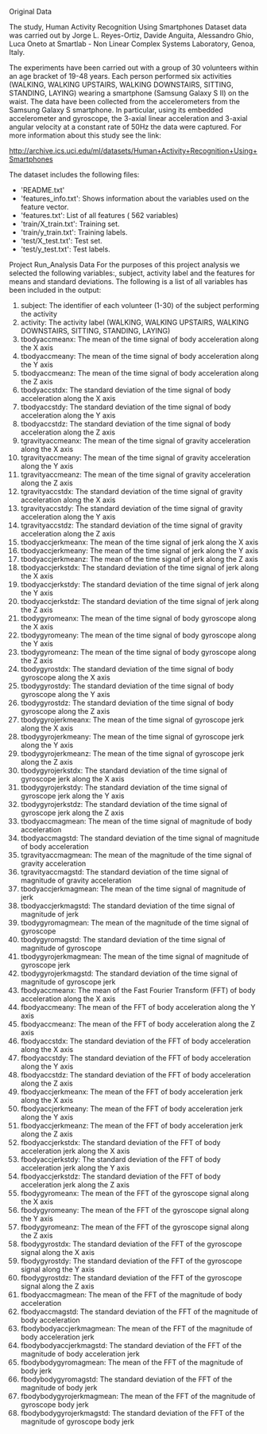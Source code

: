 Original Data 

The study, Human Activity Recognition Using Smartphones Dataset data was carried out by Jorge L. Reyes-Ortiz, Davide Anguita, Alessandro Ghio, Luca Oneto at Smartlab - Non Linear Complex Systems Laboratory, Genoa, Italy. 

The experiments have been carried out with a group of 30 volunteers within an age bracket of 19-48 years.  Each person performed six activities (WALKING, WALKING UPSTAIRS, WALKING DOWNSTAIRS, SITTING, STANDING, LAYING) wearing a smartphone (Samsung Galaxy S II) on the waist. The data have been collected from the accelerometers from the Samsung Galaxy S smartphone. In particular, using its embedded accelerometer and gyroscope, the 3-axial linear acceleration and 3-axial angular velocity at a constant rate of 50Hz the data were captured. 
For more information about this study see the link:

http://archive.ics.uci.edu/ml/datasets/Human+Activity+Recognition+Using+Smartphones

The dataset includes the following files:

- 'README.txt'
- 'features_info.txt': Shows information about the variables used on the feature vector.
- 'features.txt': List of all features ( 562 variables)
- 'train/X_train.txt': Training set.
- 'train/y_train.txt': Training labels.
- 'test/X_test.txt': Test set.
- 'test/y_test.txt': Test labels.

Project Run_Analysis Data
For the purposes of this project analysis we selected the following variables:, subject, activity label and the features for means and standard deviations. 
The following is a list of all variables has been included in the output:
1.	subject: The identifier of each volunteer (1-30) of the subject performing the activity
2.	activity: The activity label (WALKING, WALKING UPSTAIRS, WALKING DOWNSTAIRS, SITTING, STANDING, LAYING)
3.	tbodyaccmeanx: The mean of the time signal of body acceleration along the X axis
4.	tbodyaccmeany: The mean of the time signal of body acceleration along the Y axis
5.	tbodyaccmeanz: The mean of the time signal of body acceleration along the Z axis
6.	tbodyaccstdx: The standard deviation of the time signal of body acceleration along the X axis
7.	tbodyaccstdy: The standard deviation of the time signal of body acceleration along the Y axis
8.	tbodyaccstdz: The standard deviation of the time signal of body acceleration along the Z axis
9.	tgravityaccmeanx: The mean of the time signal of gravity acceleration along the X axis
10.	tgravityaccmeany: The mean of the time signal of gravity acceleration along the Y axis
11.	tgravityaccmeanz: The mean of the time signal of gravity acceleration along the Z axis
12.	tgravityaccstdx: The standard deviation of the time signal of gravity acceleration along the X axis
13.	tgravityaccstdy: The standard deviation of the time signal of gravity acceleration along the Y axis
14.	tgravityaccstdz: The standard deviation of the time signal of gravity acceleration along the Z axis
15.	tbodyaccjerkmeanx: The mean of the time signal of jerk along the X axis
16.	tbodyaccjerkmeany: The mean of the time signal of jerk along the Y axis
17.	tbodyaccjerkmeanz: The mean of the time signal of jerk along the Z axis
18.	tbodyaccjerkstdx: The standard deviation of the time signal of jerk along the X axis
19.	tbodyaccjerkstdy: The standard deviation of the time signal of jerk along the Y axis
20.	tbodyaccjerkstdz: The standard deviation of the time signal of jerk along the Z axis
21.	tbodygyromeanx: The mean of the time signal of body gyroscope along the X axis
22.	tbodygyromeany: The mean of the time signal of body gyroscope along the Y axis
23.	tbodygyromeanz: The mean of the time signal of body gyroscope along the Z axis
24.	tbodygyrostdx: The standard deviation of the time signal of body gyroscope along the X axis
25.	tbodygyrostdy: The standard deviation of the time signal of body gyroscope along the Y axis
26.	tbodygyrostdz: The standard deviation of the time signal of body gyroscope along the Z axis
27.	tbodygyrojerkmeanx: The mean of the time signal of gyroscope jerk along the X axis
28.	tbodygyrojerkmeany: The mean of the time signal of gyroscope jerk along the Y axis
29.	tbodygyrojerkmeanz: The mean of the time signal of gyroscope jerk along the Z axis
30.	tbodygyrojerkstdx: The standard deviation of the time signal of gyroscope jerk along the X axis
31.	tbodygyrojerkstdy: The standard deviation of the time signal of gyroscope jerk along the Y axis
32.	tbodygyrojerkstdz: The standard deviation of the time signal of gyroscope jerk along the Z axis
33.	tbodyaccmagmean: The mean of the time signal of magnitude of body acceleration
34.	tbodyaccmagstd: The standard deviation of the time signal of magnitude of body acceleration
35.	tgravityaccmagmean: The mean of the magnitude of the time signal of gravity acceleration
36.	tgravityaccmagstd: The standard deviation of the time signal of magnitude of gravity acceleration
37.	tbodyaccjerkmagmean: The mean of the time signal of magnitude of jerk
38.	tbodyaccjerkmagstd: The standard deviation of the time signal of magnitude of jerk
39.	tbodygyromagmean: The mean of the magnitude of the time signal of gyroscope
40.	tbodygyromagstd: The standard deviation of the time signal of magnitude of gyroscope
41.	tbodygyrojerkmagmean: The mean of the time signal of magnitude of gyroscope jerk
42.	tbodygyrojerkmagstd: The standard deviation of the time signal of magnitude of gyroscope jerk
43.	fbodyaccmeanx: The mean of the Fast Fourier Transform (FFT) of body acceleration along the X axis
44.	fbodyaccmeany: The mean of the FFT of body acceleration along the Y axis
45.	fbodyaccmeanz: The mean of the FFT of body acceleration along the Z axis
46.	fbodyaccstdx: The standard deviation of the FFT of body acceleration along the X axis
47.	fbodyaccstdy: The standard deviation of the FFT of body acceleration along the Y axis
48.	fbodyaccstdz: The standard deviation of the FFT of body acceleration along the Z axis
49.	fbodyaccjerkmeanx: The mean of the FFT of body acceleration jerk along the X axis
50.	fbodyaccjerkmeany: The mean of the FFT of body acceleration jerk along the Y axis
51.	fbodyaccjerkmeanz: The mean of the FFT of body acceleration jerk along the Z axis
52.	fbodyaccjerkstdx: The standard deviation of the FFT of body acceleration jerk along the X axis
53.	fbodyaccjerkstdy: The standard deviation of the FFT of body acceleration jerk along the Y axis
54.	fbodyaccjerkstdz: The standard deviation of the FFT of body acceleration jerk along the Z axis
55.	fbodygyromeanx: The mean of the FFT of the gyroscope signal along the X axis
56.	fbodygyromeany: The mean of the FFT of the gyroscope signal along the Y axis
57.	fbodygyromeanz: The mean of the FFT of the gyroscope signal along the Z axis
58.	fbodygyrostdx: The standard deviation of the FFT of the gyroscope signal along the X axis
59.	fbodygyrostdy: The standard deviation of the FFT of the gyroscope signal along the Y axis
60.	fbodygyrostdz: The standard deviation of the FFT of the gyroscope signal along the Z axis
61.	fbodyaccmagmean: The mean of the FFT of the magnitude of body acceleration
62.	fbodyaccmagstd: The standard deviation of the FFT of the magnitude of body acceleration
63.	fbodybodyaccjerkmagmean: The mean of the FFT of the magnitude of body acceleration jerk
64.	fbodybodyaccjerkmagstd: The standard deviation of the FFT of the magnitude of body acceleration jerk
65.	fbodybodygyromagmean: The mean of the FFT of the magnitude of body jerk
66.	fbodybodygyromagstd: The standard deviation of the FFT of the magnitude of body jerk
67.	fbodybodygyrojerkmagmean: The mean of the FFT of the magnitude of gyroscope body jerk
68.	fbodybodygyrojerkmagstd: The standard deviation of the FFT of the magnitude of gyroscope body jerk


